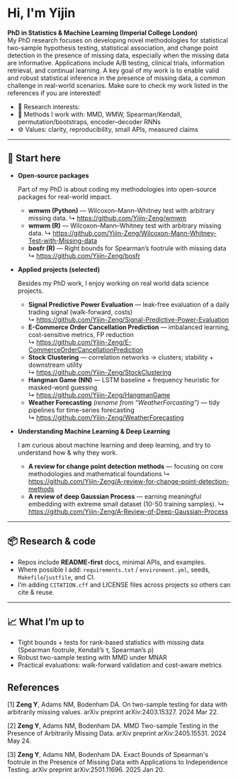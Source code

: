 # Hi, I'm Yijin

**PhD in Statistics & Machine Learning (Imperial College London)**  
My PhD research focuses on developing novel methodologies for statistical two-sample hypothesis testing, statistical association, and change point detection in the presence of missing data, especially when the missing data are informative. Applications include A/B testing, clinical trials, information retrieval, and continual learning. A key goal of my work is to enable valid and robust statistical inference in the presence of missing data, a common challenge in real-world scenarios. Make sure to check my work listed in the references if you are interested!

- 🔬 Research interests: 
- 🧪 Methods I work with: MMD, WMW, Spearman/Kendall, permutation/bootstraps, encoder–decoder RNNs
- ⚙️ Values: clarity, reproducibility, small APIs, measured claims

---

## 🔗 Start here

- **Open-source packages**
  
  Part of my PhD is about coding my methodologies into open-source packages for real-world impact.
  
  - **wmwm (Python)** — Wilcoxon–Mann–Whitney test with arbitrary missing data.
    ↳ <https://github.com/Yijin-Zeng/wmwm>
  - **wmwm (R)** — Wilcoxon–Mann–Whitney test with arbitrary missing data.
    ↳ <https://github.com/Yijin-Zeng/Wilcoxon-Mann-Whitney-Test-with-Missing-data>
  - **bosfr (R)** — Right bounds for Spearman’s footrule with missing data  
    ↳ <https://github.com/Yijin-Zeng/bosfr>

- **Applied projects (selected)**
  
  Besides my PhD work, I enjoy working on real world data science projects.
  
  - **Signal Predictive Power Evaluation** — leak-free evaluation of a daily trading signal (walk-forward, costs)  
    ↳ <https://github.com/Yijin-Zeng/Signal-Predictive-Power-Evaluation>
  - **E-Commerce Order Cancellation Prediction** — imbalanced learning, cost-sensitive metrics, FP reduction  
    ↳ <https://github.com/Yijin-Zeng/E-CommerceOrderCancellationPrediction>
  - **Stock Clustering** — correlation networks → clusters; stability + downstream utility  
    ↳ <https://github.com/Yijin-Zeng/StockClustering>
  - **Hangman Game (NN)** — LSTM baseline + frequency heuristic for masked-word guessing  
    ↳ <https://github.com/Yijin-Zeng/HangmanGame>
  - **Weather Forecasting** *(rename from “WeatherForcasting”)* — tidy pipelines for time-series forecasting  
    ↳ <https://github.com/Yijin-Zeng/WeatherForecasting>

- **Understanding Machine Learning & Deep Learning**
  
  I am curious about machine learning and deep learning, and try to understand how & why they work.
  
  - **A review for change point detection methods** — focusing on core methodologies and mathematical foundations
    ↳ <https://github.com/Yijin-Zeng/A-review-for-change-point-detection-methods>
  - **A review of deep Gaussian Process** — earning meaningful embedding with extreme small dataset (10-50 training samples).
    ↳ <https://github.com/Yijin-Zeng/A-Review-of-Deep-Gaussian-Process>
    

---

## 📦 Research & code
- Repos include **README-first** docs, minimal APIs, and examples.
- Where possible I add: `requirements.txt` / `environment.yml`, seeds, `Makefile`/`justfile`, and CI.
- I’m adding `CITATION.cff` and LICENSE files across projects so others can cite & reuse.

---

## 📈 What I’m up to
- Tight bounds + tests for rank-based statistics with missing data (Spearman footrule, Kendall’s τ, Spearman’s ρ)
- Robust two-sample testing with MMD under MNAR
- Practical evaluations: walk-forward validation and cost-aware metrics


## References
[1] **Zeng Y**, Adams NM, Bodenham DA. On two-sample testing for data with arbitrarily missing values. arXiv preprint arXiv:2403.15327. 2024 Mar 22.

[2] **Zeng Y**, Adams NM, Bodenham DA. MMD Two-sample Testing in the Presence of Arbitrarily Missing Data. arXiv preprint arXiv:2405.15531. 2024 May 24.

[3] **Zeng Y**, Adams NM, Bodenham DA. Exact Bounds of Spearman's footrule in the Presence of Missing Data with Applications to Independence Testing. arXiv preprint arXiv:2501.11696. 2025 Jan 20.
